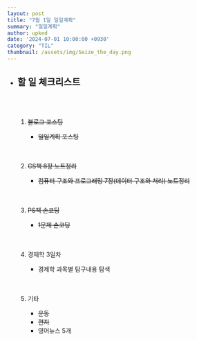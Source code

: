 ```yaml
---
layout: post
title: "7월 1일 일일계획"
summary: "일일계획"
author: upked
date: '2024-07-01 10:00:00 +0930'
category: "TIL"
thumbnail: /assets/img/Seize_the_day.png
---
```


- ## 할 일 체크리스트<br/><br/><br/>

    1. ~~블로그 포스팅~~
        - ~~일일계획 포스팅~~<br/><br/><br/>


    2. ~~CS책 8장 노트정리~~
        - ~~컴퓨터 구조와 프로그래밍 7장(데이터 구조와 처리) 노트정리~~<br/><br/><br/>


    3. ~~PS책 손코딩~~
        - ~~1문제 손코딩~~<br/><br/><br/>


    4. 경제학 3일차
        - 경제학 과목별 탐구내용 탐색<br/><br/><br/>


    5. 기타
        - ~~운동~~
        - ~~편지~~
        - 영어뉴스 5개